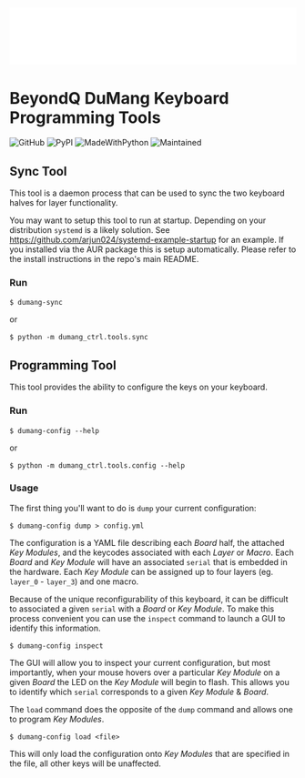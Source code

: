 ![Logo](../images/dumang-logo.png)

# BeyondQ DuMang Keyboard Programming Tools

![GitHub](https://img.shields.io/github/license/mayanez/dumang-keyboard-ctrl)
![PyPI](https://img.shields.io/pypi/v/dumang-ctrl)
![MadeWithPython](https://img.shields.io/badge/Made%20with-Python-1f425f.svg)
![Maintained](https://img.shields.io/badge/Maintained%3F-yes-green.svg)

## Sync Tool

This tool is a daemon process that can be used to sync the two keyboard halves for layer functionality.

You may want to setup this tool to run at startup. Depending on your distribution `systemd` is a likely solution. See https://github.com/arjun024/systemd-example-startup for an example. If you installed via the AUR package this is setup automatically. Please refer to the install instructions in the repo's main README.

### Run

    $ dumang-sync

or

    $ python -m dumang_ctrl.tools.sync

## Programming Tool

This tool provides the ability to configure the keys on your keyboard.

### Run

    $ dumang-config --help

or

    $ python -m dumang_ctrl.tools.config --help

### Usage

The first thing you'll want to do is `dump` your current configuration:

    $ dumang-config dump > config.yml

The configuration is a YAML file describing each _Board_ half, the attached _Key Modules_, and the keycodes associated with each _Layer_ or _Macro_. Each _Board_ and _Key Module_ will have an associated `serial` that is embedded in the hardware. Each _Key Module_ can be assigned up to four layers (eg. `layer_0` - `layer_3`) and one macro.

Because of the unique reconfigurability of this keyboard, it can be difficult to associated a given `serial` with a _Board_ or _Key Module_. To make this process convenient you can use the `inspect` command to launch a GUI to identify this information.

    $ dumang-config inspect

The GUI will allow you to inspect your current configuration, but most importantly, when your mouse hovers over a particular _Key Module_ on a given _Board_ the LED on the _Key Module_ will begin to flash. This allows you to identify which `serial` corresponds to a given _Key Module_ & _Board_.

The `load` command does the opposite of the `dump` command and allows one to program _Key Modules_.

    $ dumang-config load <file>

This will only load the configuration onto _Key Modules_ that are specified in the file, all other keys will be unaffected.
